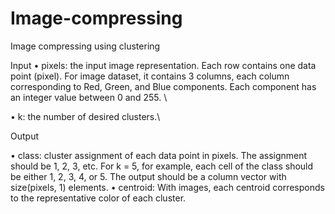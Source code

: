 # Image-compressing
Image compressing using clustering

Input
• pixels: the input image representation. Each row contains one data point (pixel). For image dataset, it
contains 3 columns, each column corresponding to Red, Green, and Blue components. Each component
has an integer value between 0 and 255. \\

• k: the number of desired clusters.\\

Output

• class: cluster assignment of each data point in pixels. The assignment should be 1, 2, 3, etc. For
k = 5, for example, each cell of the class should be either 1, 2, 3, 4, or 5. The output should be a
column vector with size(pixels, 1) elements.
• centroid: With images, each centroid corresponds to the representative color of each cluster. 
